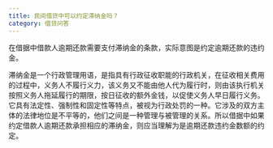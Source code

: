 ```yaml
---
title: 民间借贷中可以约定滞纳金吗？
category: 借贷问答
---
```


在借据中借款人逾期还款需要支付滞纳金的条款，实际意图是约定逾期还款的违约金。

滞纳金是一个行政管理用语，是指具有行政征收职能的行政机关，在征收相关费用的过程中，义务人不履行义力，该义务又不能由他人代为履行时，则由该执行机关按照义务人拖延履行的期限，按日征收的额外金钱，以促使义务人早日履行义务。它具有法定性、强制性和固定性等特点，被视为行政处罚的一种。它涉及的双方主体的法律地位是不平等的，他们之间是一种管理与被管理的关系。所以借据中如果约定借款人逾期还款承担相应的滞纳金，则应当理解为是逾期还款违约金数额的约定。
